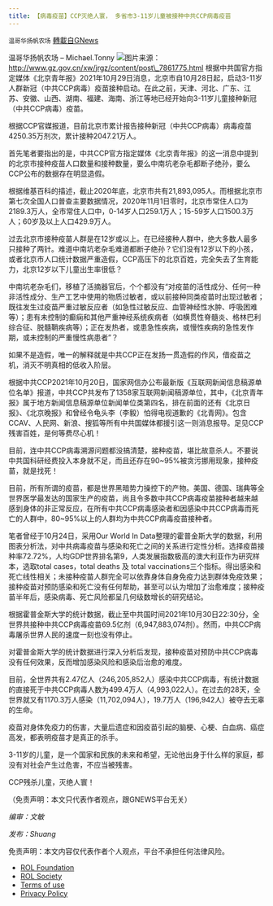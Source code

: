 ```yaml
---
title: 【病毒疫苗】CCP灭绝人寰， 多省市3-11岁儿童被接种中共CCP病毒疫苗
---
```

`温哥华扬帆农场` [轉載自GNews](https://gnews.org/zh-hans/1629408/)

温哥华扬帆农场 – Michael.Tonny
![](https://assets.gnews.org/wp-content/uploads/2021/10/20211030-Michael.Tonny-CCP灭绝人寰，-多省市3-11岁儿童被接种中共CCP病毒疫苗.png)图片来源：http://www.gz.gov.cn/xw/jrgz/content/post\_7861775.html
根据中共国官方指定媒体《北京青年报》2021年10月29日消息，北京市自10月28日起，启动3-11岁人群新冠（中共CCP病毒）疫苗接种启动。在此之前，天津、河北、广东、江苏、安徽、山西、湖南、福建、海南、浙江等地已经开始向3-11岁儿童接种新冠（中共CCP病毒）疫苗。

根据CCP官媒报道，目前北京市累计报告接种新冠（中共CCP病毒）病毒疫苗4250.35万剂次，累计接种2047.21万人。

首先笔者要指出的是，中共CCP官方指定媒体《北京青年报》的这一消息中提到的北京市接种疫苗人口数量和接种数量，要么中南坑老杂毛都断子绝孙，要么CCP公布的数据存在明显造假。

根据维基百科的描述，截止2020年底，北京市共有21,893,095人。而根据北京市第七次全国人口普查主要数据情况，2020年11月1日零时，北京市常住人口为2189.3万人，全市常住人口中，0-14岁人口259.1万人；15-59岁人口1500.3万人；60岁及以上人口429.9万人。

过去北京市接种疫苗人群是在12岁或以上。在已经接种人群中，绝大多数人最多只接种了两针。难道中南坑老杂毛难道都断子绝孙？它们没有12岁以下的小孩，或者北京市人口统计数据严重造假，CCP高压下的北京百姓，完全失去了生育能力，北京12岁以下儿童出生率很低？

中南坑老杂毛们，移植了活摘器官后，个个都没有“对疫苗的活性成分、任何一种非活性成分、生产工艺中使用的物质过敏者，或以前接种同类疫苗时出现过敏者；既往发生过疫苗严重过敏反应者（如急性过敏反应、血管神经性水肿、呼吸困难等）；患有未控制的癫痫和其他严重神经系统疾病者（如横贯性脊髓炎、格林巴利综合征、脱髓鞘疾病等）；正在发热者，或患急性疾病，或慢性疾病的急性发作期，或未控制的严重慢性病患者”？

如果不是造假，唯一的解释就是中共CCP正在发扬一贯造假的作风，借疫苗之机，消灭不明真相的低收入阶层。

根据中共CCP2021年10月20日，国家网信办公布最新版《互联网新闻信息稿源单位名单》报道，中共CCP共发布了1358家互联网新闻稿源单位，其中，《北京青年报》属于地方新闻信息稿源单位新闻单位类第四名，排在前面的还有《北京日报》、《北京晚报》和曾经令龟头李（李毅）怕得电视道歉的《北青网》。包含CCAV、人民网、新浪、搜狐等所有中共国媒体都援引这一则消息报导。足见CCP残害百姓，是何等费尽心机！

目前，连中共CCP病毒溯源问题都没搞清楚，接种疫苗，堪比故意杀人。不要说中共国科研经费投入本身就不足，而且还存在90~95%被贪污挪用现象，接种疫苗，就是找死！

目前，所有所谓的疫苗，都是世界黑暗势力操控下的产物。美国、德国、瑞典等全世界医学最发达的国家生产的疫苗，尚且令多数中共CCP病毒疫苗接种者越来越感到身体的非正常反应，在所有中共CCP病毒感染者和因感染中共CCP病毒而死亡的人群中，80~95%以上的人群均为中共CCP病毒疫苗接种者。

笔者曾经于10月24日，采用Our World In Data整理的霍普金斯大学的数据，利用图表分析法，对中共病毒疫苗与感染和死亡之间的关系进行定性分析。选择疫苗接种率72.72%，人均GDP世界排名第9，人类发展指数极高的澳大利亚作为研究样本，选取total cases，total deaths 及 total vaccinations三个指标。得出感染和死亡线性相关；未接种疫苗人群完全可以依靠身体自身免疫力达到群体免疫效果；接种疫苗对预防感染和死亡没有任何帮助，甚至可以认为增加了治愈难度；接种疫苗半年后，感染病毒、死亡风险都呈几何级数增长的研究结论。

根据霍普金斯大学的统计数据，截止至中共国时间2021年10月30日22:30分，全世界共接种中共CCP病毒疫苗69.5亿剂（6,947,883,074剂）。然而，中共CCP病毒屠杀世界人民的速度一刻也没有停止。

对霍普金斯大学的统计数据进行深入分析后发现，接种疫苗对预防中共CCP病毒没有任何效果，反而增加感染风险和感染后治愈的难度。

目前，全世界共有2.47亿人（246,205,852人）感染中共CCP病毒，有统计数据的直接死于中共CCP病毒人数为499.4万人（4,993,022人）。在过去的28天，全世界就又有1170.3万人感染（11,702,094人），19.7万人（196,942人）被夺去无辜的生命。

疫苗对身体免疫力的伤害，大量后遗症和因疫苗引起的脑梗、心梗、白血病、癌症高发，都表明疫苗才是真正的杀手。

3-11岁的儿童，是一个国家和民族的未来和希望，无论他出身于什么样的家庭，都没有对社会产生过危害，不应当被残害。

CCP残杀儿童，灭绝人寰！

（免责声明：本文只代表作者观点，跟GNEWS平台无关）

*编审：文敏*

*发布：Shuang*

 

免责声明：本文内容仅代表作者个人观点，平台不承担任何法律风险。

- [ROL Foundation](https://rolfoundation.org/)
- [ROL Society](https://rolsociety.org/)
- [Terms of use](https://gnews.org/terms-of-use-3/)
- [Privacy Policy](https://gnews.org/privacy-policy/)
